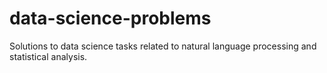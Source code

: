 # data-science-problems
Solutions to data science tasks related to natural language processing and statistical analysis. 
